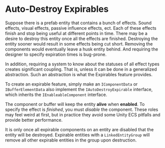 # Auto-Destroy Expirables

Suppose there is a prefab entity that contains a bunch of effects. Sound
effects, visual effects, passive influence effects, ect. Each of these effects
finish and stop being useful at different points in time. There may be a desire
to destroy this entity once all the effects are finished. Destroying the entity
sooner would result in some effects being cut short. Removing the components
would eventually leave a husk entity behind. And requiring the designer to
specify expiration times is bug-prone.

In addition, requiring a system to know about the statuses of all effect types
creates significant coupling. That is, unless it can be done in a generalized
abstraction. Such an abstraction is what the Expirables feature provides.

To create an expirable feature, simply make an `IComponentData` or
`IBufferElementData` also implement the `IAutoDestroyExpirable` interface, which
inherits the `IEnableableComponent` interface.

The component or buffer will keep the entity **alive** when **enabled**. To
specify the effect is *finished*, you must *disable* the component. These roles
may feel weird at first, but in practice they avoid some Unity ECS pitfalls and
provide better performance.

It is only once all expirable components on an entity are disabled that the
entity will be destroyed. Expirable entities with a `LinkedEntityGroup` will
remove all other expirable entities in the group upon destruction.
